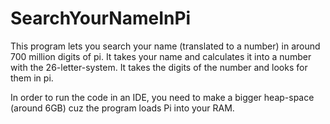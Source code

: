 # SearchYourNameInPi
This program lets you search your name (translated to a number) in around 700 million digits of pi.
It takes your name and calculates it into a number with the 26-letter-system. It takes the digits of the number and looks for them in pi.

In order to run the code in an IDE, you need to make a bigger heap-space (around 6GB) cuz the program loads Pi into your RAM.
